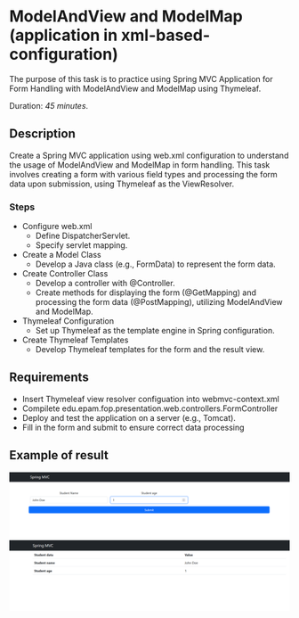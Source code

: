# ModelAndView and ModelMap (application in xml-based-configuration)

The purpose of this task is to practice using Spring MVC Application for Form Handling with ModelAndView and ModelMap using Thymeleaf.

Duration: _45 minutes_.

## Description
Create a Spring MVC application using web.xml configuration to understand the usage of ModelAndView and ModelMap in form handling. This task involves creating a form with various field types and processing the form data upon submission, using Thymeleaf as the ViewResolver.

### Steps
 - Configure web.xml
   + Define DispatcherServlet.
   + Specify servlet mapping.
 - Create a Model Class
   + Develop a Java class (e.g., FormData) to represent the form data.
 - Create Controller Class
   + Develop a controller with @Controller.
   + Create methods for displaying the form (@GetMapping) and processing the form data (@PostMapping), utilizing ModelAndView and ModelMap.
 - Thymeleaf Configuration
   + Set up Thymeleaf as the template engine in Spring configuration.
 - Create Thymeleaf Templates
   + Develop Thymeleaf templates for the form and the result view.

## Requirements
  - Insert Thymeleaf view resolver configuation into webmvc-context.xml
  - Compilete edu.epam.fop.presentation.web.controllers.FormController
  - Deploy and test the application on a server (e.g., Tomcat).
  - Fill in the form and submit to ensure correct data processing

## Example of result
![Result-0.png](Result-0.png)
![Result-1.png](Result-1.png)
